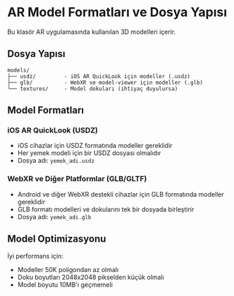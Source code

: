 # AR Model Formatları ve Dosya Yapısı

Bu klasör AR uygulamasında kullanılan 3D modelleri içerir.

## Dosya Yapısı

```
models/
├── usdz/         - iOS AR QuickLook için modeller (.usdz)
├── glb/          - WebXR ve model-viewer için modeller (.glb)
└── textures/     - Model dokuları (ihtiyaç duyulursa)
```

## Model Formatları

### iOS AR QuickLook (USDZ)
- iOS cihazlar için USDZ formatında modeller gereklidir
- Her yemek modeli için bir USDZ dosyası olmalıdır
- Dosya adı: `yemek_adi.usdz`

### WebXR ve Diğer Platformlar (GLB/GLTF)
- Android ve diğer WebXR destekli cihazlar için GLB formatında modeller gereklidir
- GLB formatı modelleri ve dokularını tek bir dosyada birleştirir
- Dosya adı: `yemek_adi.glb`

## Model Optimizasyonu

İyi performans için:
- Modeller 50K poligondan az olmalı
- Doku boyutları 2048x2048 pikselden küçük olmalı
- Model boyutu 10MB'ı geçmemeli

